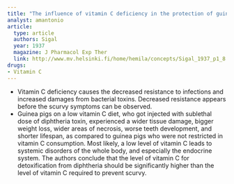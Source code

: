 ```yaml
---
title: "The influence of vitamin C deficiency in the protection of guinea pigs to diphtheria toxin glucose tolerance"
analyst: amantonio
article:
  type: article
  authors: Sigal
  year: 1937
  magazine: J Pharmacol Exp Ther
  link: http://www.mv.helsinki.fi/home/hemila/concepts/Sigal_1937_p1_8.pdf
drugs:
- Vitamin C
---
```


- Vitamin C deficiency causes the decreased resistance to infections and increased damages from bacterial toxins. Decreased resistance appears before the scurvy symptoms can be observed.
- Guinea pigs on a low vitamin C diet, who got injected with sublethal dose of diphtheria toxin, experienced a wider tissue damage, bigger weight loss, wider areas of necrosis, worse teeth development, and shorter lifespan, as compared to guinea pigs who were not restricted in vitamin C consumption.
Most likely, a low level of vitamin C leads to systemic disorders of the whole body, and especially the endocrine system.
The authors conclude that the level of vitamin C for detoxification from diphtheria should be significantly higher than the level of vitamin C required to prevent scurvy.

